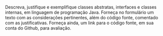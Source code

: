 Descreva, justifique e exemplifique classes abstratas, interfaces e classes internas, em linguagem de programação Java.
Forneça no formulário um texto com as considerações pertinentes, além do código fonte, comentado com as justificativas. 
Forneça ainda, um link para o código fonte, em sua conta do Github, para avaliação.
